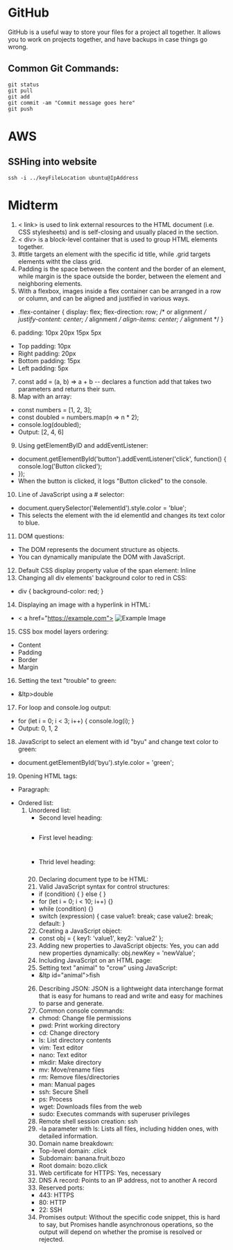 # GitHub
GitHub is a useful way to store your files for a project all together. It allows you to work on projects together, and have backups in case things go wrong.
## Common Git Commands:
```
git status
git pull
git add
git commit -am "Commit message goes here"
git push
```

# AWS
## SSHing into website
```
ssh -i ../keyFileLocation ubuntu@IpAddress
```

# Midterm
1. < link> is used to link external resources to the HTML document (i.e. CSS stylesheets) and is self-closing and usually placed in the <head> section.
2. < div> is a block-level container that is used to group HTML elements together.
3. #title targets an element with the specific id title, while .grid targets elements witht the class grid.
4. Padding is the space between the content and the border of an element, while margin is the space outside the border, between the element and neighboring elements.
5. With a flexbox, images inside a flex container can be arranged in a row or column, and can be aligned and justified in various ways.
- .flex-container {
    display: flex;
    flex-direction: row; /* or alignment */
    justify-content: center; /* alignment */
    align-items: center; /* alignment */
  }
6. padding: 10px 20px 15px 5px
- Top padding: 10px
- Right padding: 20px
- Bottom padding: 15px
- Left padding: 5px
7. const add = (a, b) => a + b -- declares a function add that takes two parameters and returns their sum.
8. Map with an array:
- const numbers = [1, 2, 3];
- const doubled = numbers.map(n => n * 2);
- console.log(doubled);
- Output: [2, 4, 6]
9. Using getElementByID and addEventListener:
- document.getElementById('button').addEventListener('click', function() {
    console.log('Button clicked');
- });
- When the button is clicked, it logs "Button clicked" to the console.
10. Line of JavaScript using a # selector:
- document.querySelector('#elementId').style.color = 'blue';
- This selects the element with the id elementId and changes its text color to blue.
11. DOM questions:
- The DOM represents the document structure as objects.
- You can dynamically manipulate the DOM with JavaScript.
12. Default CSS display property value of the span element: Inline
13. Changing all div elements' background color to red in CSS:
- div {
    background-color: red;
  }
14. Displaying an image with a hyperlink in HTML:
- < a href="https://example.com">
    <img src="image.jpg" alt="Example Image">
  </a>
15. CSS box model layers ordering:
- Content
- Padding
- Border
- Margin
16. Setting the text "trouble" to green:
- &ltp><span style="color: green;"></span>double</p>
17. For loop and console.log output:
- for (let i = 0; i < 3; i++) {
    console.log(i);
  }
- Output: 0, 1, 2
18. JavaScript to select an element with id "byu" and change text color to green:
- document.getElementById('byu').style.color = 'green';
19. Opening HTML tags:
- Paragraph: <p>
- Ordered list: <ol>
- Unordered list: <ul>
- Second level heading: <h2>
- First level heading: <h1>
- Thrid level heading: <h3>
20. Declaring document type to be HTML: <!DOCTYPE html>
21. Valid JavaScript syntax for control structures:
- if (condition) {
  } else {
  }
- for (let i = 0; i < 10; i++) {}
- while (condition) {}
- switch (expression) {
      case value1:
          break;
      case value2:
          break;
      default:
  }
22. Creating a JavaScript object:
- const obj = {
    key1: 'value1',
    key2: 'value2'
  };
23. Adding new properties to JavaScript objects: Yes, you can add new properties dynamically: obj.newKey = 'newValue';
24. Including JavaScript on an HTML page: <script src="script.js"></script>
25. Setting text "animal" to "crow" using JavaScript:
- &ltp id="animal">fish</p>
  <script>
    document.getElementById('animal').innerText = 'crow';
  </script>
26. Describing JSON: JSON is a lightweight data interchange format that is easy for humans to read and write and easy for machines to parse and generate.
27. Common console commands:
- chmod: Change file permissions
- pwd: Print working directory
- cd: Change directory
- ls: List directory contents
- vim: Text editor
- nano: Text editor
- mkdir: Make directory
- mv: Move/rename files
- rm: Remove files/directories
- man: Manual pages
- ssh: Secure Shell
- ps: Process
- wget: Downloads files from the web
- sudo: Executes commands with superuser privileges
28. Remote shell session creation: ssh
29. -la parameter with ls: Lists all files, including hidden ones, with detailed information.
30. Domain name breakdown:
- Top-level domain: .click
- Subdomain: banana.fruit.bozo
- Root domain: bozo.click
31. Web certificate for HTTPS: Yes, necessary
32. DNS A record: Points to an IP address, not to another A record
33. Reserved ports:
- 443: HTTPS
- 80: HTTP
- 22: SSH
34. Promises output: Without the specific code snippet, this is hard to say, but Promises handle asynchronous operations, so the output will depend on whether the promise is resolved or rejected.
